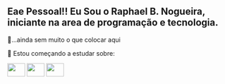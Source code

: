<h2>
Eae Pessoal!! Eu Sou o Raphael B. Nogueira, iniciante na area de programação e tecnologia.
</h2>

🤔...ainda sem muito o que colocar aqui

🌱 Estou começando a estudar sobre:
<div style="display: inline_block">
<img height="30" width="40" src="https://cdn.jsdelivr.net/gh/devicons/devicon/icons/html5/html5-original.svg"/>
<img height="30" width="40" src="https://cdn.jsdelivr.net/gh/devicons/devicon/icons/css3/css3-original.svg"/>
<img height="30" width="40" src="https://cdn.jsdelivr.net/gh/devicons/devicon/icons/javascript/javascript-original.svg" />
</div>


